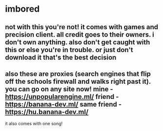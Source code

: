 # imbored
not with this you're not! it comes with games and precision client. all credit goes to their owners. i don't own anything. also don't get caught with this or else you're in trouble. or just don't download it that's the best decision
----------------------------------------------------------------------------------------------------------------------------------------------------------------
also these are proxies (search engines that flip off the schools firewall and walks right past it). you can go on any site now!
  mine - https://unpopularengine.ml/
  friend - https://banana-dev.ml/
  same friend - https://hu.banana-dev.ml/
----------------------------------------------------------------------------------------------------------------------------------------------------------------

it also comes with one song!
